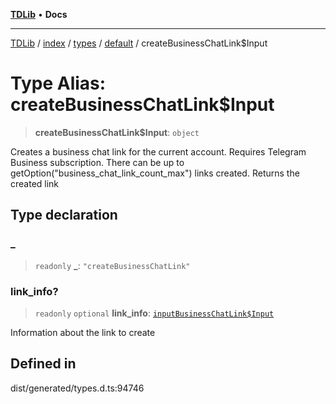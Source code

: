 [**TDLib**](../../../../../../README.md) • **Docs**

***

[TDLib](../../../../../../modules.md) / [index](../../../../../README.md) / [types](../../../README.md) / [default](../README.md) / createBusinessChatLink$Input

# Type Alias: createBusinessChatLink$Input

> **createBusinessChatLink$Input**: `object`

Creates a business chat link for the current account. Requires Telegram Business subscription. There can be up to getOption("business_chat_link_count_max") links created. Returns the created link

## Type declaration

### \_

> `readonly` **\_**: `"createBusinessChatLink"`

### link\_info?

> `readonly` `optional` **link\_info**: [`inputBusinessChatLink$Input`](inputBusinessChatLink$Input-1.md)

Information about the link to create

## Defined in

dist/generated/types.d.ts:94746
